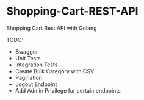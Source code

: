 # Shopping-Cart-REST-API
Shopping Cart Rest API with Golang


TODO: 
- Swagger
- Unit Tests
- Integration Tests
- Create Bulk Category with CSV
- Pagination
- Logout Endpoint
- Add Admin Privilege for certain endpoints

